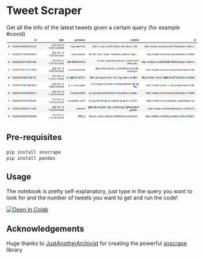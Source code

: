 # Tweet Scraper
Get all the info of the latest tweets given a certain query (for example #covid)
![Table Photo](/tweet_table.PNG)

## Pre-requisites
```
pip install snscrape
pip install pandas
```
## Usage
The notebook is pretty self-explanatory, just type in the query you want to look for and the number of tweets you want to get and run the code!

[![Open In Colab](https://colab.research.google.com/assets/colab-badge.svg)](https://colab.research.google.com/github/Omerdan03/DanzDSTools/blob/master/EDA_tools.ipynb)


## Acknowledgements
Huge thanks to [JustAnotherArchivist](https://github.com/JustAnotherArchivist) for creating the powerful [snscrape](https://github.com/JustAnotherArchivist/snscrape) library
